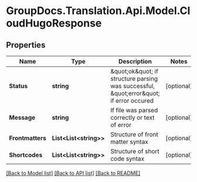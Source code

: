 # GroupDocs.Translation.Api.Model.CloudHugoResponse

## Properties

Name | Type | Description | Notes
------------ | ------------- | ------------- | -------------
**Status** | **string** | \&quot;ok\&quot; if structure parsing was successful, \&quot;error\&quot; if error occured | [optional] 
**Message** | **string** | If file was parsed correctly or text of error | [optional] 
**Frontmatters** | **List&lt;List&lt;string&gt;&gt;** | Structure of front matter syntax | [optional] 
**Shortcodes** | **List&lt;List&lt;string&gt;&gt;** | Structure of short code syntax | [optional] 

[[Back to Model list]](../README.md#documentation-for-models) [[Back to API list]](../README.md#documentation-for-api-endpoints) [[Back to README]](../README.md)

